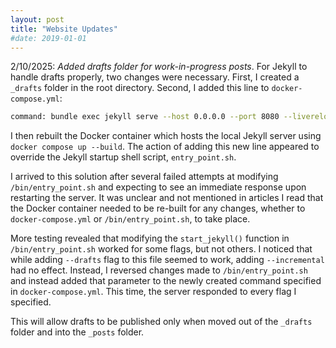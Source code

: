 ```yaml
---
layout: post
title: "Website Updates"
#date: 2019-01-01
---
```

2/10/2025: *Added drafts folder for work-in-progress posts*. For Jekyll to handle drafts properly, two changes were necessary. First, I created a `_drafts` folder in the root directory. Second, I added this line to `docker-compose.yml`:
```sh
command: bundle exec jekyll serve --host 0.0.0.0 --port 8080 --livereload --drafts --watch --force_polling --verbose --incremental
```
I then rebuilt the Docker container which hosts the local Jekyll server using `docker compose up --build`. The action of adding this new line appeared to override the Jekyll startup shell script, `entry_point.sh`. 

I arrived to this solution after several failed attempts at modifying `/bin/entry_point.sh` and expecting to see an immediate response upon restarting the server. It was unclear and not mentioned in articles I read that the Docker container needed to be re-built for any changes, whether to `docker-compose.yml` or `/bin/entry_point.sh`, to take place. 

More testing revealed that modifying the `start_jekyll()` function in `/bin/entry_point.sh` worked for some flags, but not others. I noticed that while adding `--drafts` flag to this file seemed to work, adding `--incremental` had no effect. Instead, I reversed changes made to `/bin/entry_point.sh` and instead added that parameter to the newly created command specified in `docker-compose.yml`. This time, the server responded to every flag I specified. 

This will allow drafts to be published only when moved out of the `_drafts` folder and into the `_posts` folder.
